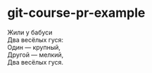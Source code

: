 # git-course-pr-example

Жили у бабуси  
Два весёлых гуся:  
Один — крупный,  
Другой — мелкий,  
Два весёлых гуся.  

